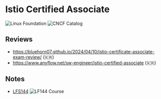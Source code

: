 # Istio Certified Associate

![Linux Foundation](https://img.shields.io/badge/LF-Catalog-003778.svg?logo=linux-foundation&labelColor=003778&link=https://training.linuxfoundation.org/certification/istio-certified-associate-ica/)
![CNCF Catalog](https://img.shields.io/badge/CNCF-Catalog-231F20.svg?logo=cncf&labelColor=231F20&link=https://www.cncf.io/training/certification/ica/)

## Reviews

- https://bluehorn07.github.io/2024/04/10/istio-certificate-associate-exam-review/ (:kr:)
- https://www.anyflow.net/sw-engineer/istio-certified-associate (:kr:)

## Notes

- [LFS144](notes/istio.lfs144.md) ![LF144 Course](https://img.shields.io/badge/LF-Free_Course-003778.svg?logo=linux-foundation&labelColor=003778&link=https://training.linuxfoundation.org/courses/introduction-to-istio-lfs144)
